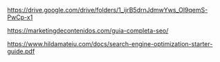 https://drive.google.com/drive/folders/1_ijrB5drnJdmwYws_Ol9qemS-PwCp-x1


https://marketingdecontenidos.com/guia-completa-seo/



https://www.hildamateiu.com/docs/search-engine-optimization-starter-guide.pdf